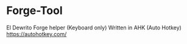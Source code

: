 # Forge-Tool
El Dewrito Forge helper (Keyboard only)
Written in AHK (Auto Hotkey) https://autohotkey.com/
